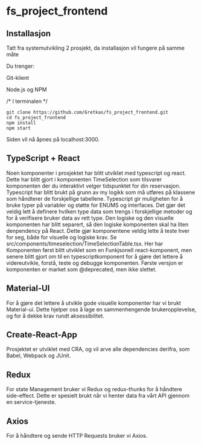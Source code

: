 # fs_project_frontend
## Installasjon
Tatt fra systemutvikling 2 prosjekt, da installasjon vil fungere på samme måte 

Du trenger:

Git-klient

Node.js og NPM

/* I terminalen */
```
git clone https://github.com/Gretkas/fs_project_frontend.git
cd fs_project_frontend
npm install
npm start
```

Siden vil nå åpnes på localhost:3000.


## TypeScript + React
Noen komponenter i prosjektet har blitt utviklet med typescript og react. Dette har blitt gjort i komponenten TimeSelection som tilsvarer komponenten der du interaktivt velger tidspunktet for din reservasjon. Typescript har blitt brukt på grunn av my logikk som må utføres på klassene som håndterer de forskjellige tabellene. Typescript gir muligheten for å bruke typer på variabler og støtte for ENUMS og interfaces. Det gjør det veldig lett å definere hvilken type data som trengs i forskjellige metoder og for å verifisere bruker data av rett type. Den logiske og den visuelle komponenten har blitt separert, så den logiske komponenten skal ha liten denpendency på React. Dette gjør komponentene veldig lette å teste hver for seg, både for visuelle og logiske krav. Se src/components/timeselection/TimeSelectionTable.tsx. Her har Komponenten først blitt utviklet som en Funkjsonell react-komponent, men senere blitt gjort om til en typescriptkomponent for å gjøre det lettere å videreutvikle, forstå, teste og debugge komponenten. Første versjon er komponenten er market som @deprecated, men ikke slettet.

## Material-UI
For å gjøre det lettere å utvikle gode visuelle komponenter har vi brukt Material-ui. Dette hjelper oss å lage en sammenhengende brukeropplevelse, og for å dekke krav rundt aksessibilitet. 

## Create-React-App
Prosjektet er utviklet med CRA, og vil arve alle dependencies derifra, som Babel, Webpack og JUnit.

## Redux
For state Management bruker vi Redux og redux-thunks for å håndtere side-effect. Dette er spesielt brukt når vi henter data fra vårt API gjennom en service-tjeneste.

## Axios
For å håndtere og sende HTTP Requests bruker vi Axios.

